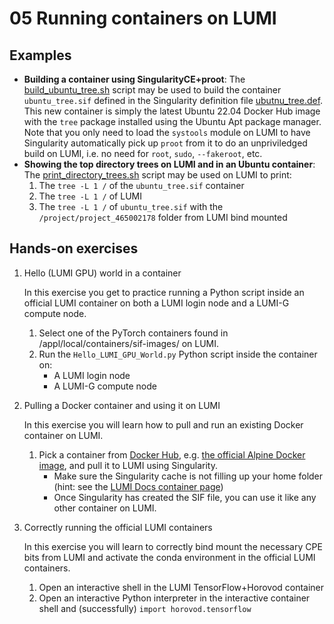 # 05 Running containers on LUMI

## Examples

- **Building a container using SingularityCE+proot**: The [build_ubuntu_tree.sh](examples/build_ubuntu_tree.sh) script may be used to build the container `ubuntu_tree.sif` defined in the Singularity definition file [ubutnu_tree.def](examples/ubuntu_tree.def). This new container is simply the latest Ubuntu 22.04 Docker Hub image with the `tree` package installed using the Ubuntu Apt package manager. Note that you only need to load the `systools` module on LUMI to have Singularity automatically pick up `proot` from it to do an unpriviledged build on LUMI, i.e. no need for `root`, `sudo`, `--fakeroot`, etc.
- **Showing the top directory trees on LUMI and in an Ubuntu container**: The [print_directory_trees.sh](examples/print_directory_trees.sh) script may be used on LUMI to print:
   1. The `tree -L 1 /` of the `ubuntu_tree.sif` container
   2. The `tree -L 1 /` of LUMI
   3. The `tree -L 1 /` of `ubuntu_tree.sif` with the `/project/project_465002178` folder from LUMI bind mounted

## Hands-on exercises

1. Hello (LUMI GPU) world in a container

   In this exercise you get to practice running a Python script inside an official LUMI container on both a LUMI login node and a LUMI-G compute node.

   1. Select one of the PyTorch containers found in /appl/local/containers/sif-images/ on LUMI.
   2. Run the `Hello_LUMI_GPU_World.py` Python script inside the container on:
      - A LUMI login node
      - A LUMI-G compute node

2. Pulling a Docker container and using it on LUMI

   In this exercise you will learn how to pull and run an existing Docker container on LUMI.

   1. Pick a container from [Docker Hub](https://hub.docker.com/), e.g. [the official Alpine Docker image](https://hub.docker.com/_/alpine), and pull it to LUMI using Singularity.
      - Make sure the Singularity cache is not filling up your home folder (hint: see the [LUMI Docs  container page](https://docs.lumi-supercomputer.eu/software/containers/singularity/#pulling-container-images-from-a-registry))
      - Once Singularity has created the SIF file, you can use it like any other container on LUMI.

3. Correctly running the official LUMI containers

   In this exercise you will learn to correctly bind mount the necessary CPE bits from LUMI and activate the conda environment in the official LUMI containers.

   1. Open an interactive shell in the LUMI TensorFlow+Horovod container
   2. Open an interactive Python interpreter in the interactive container shell and (successfully) `import horovod.tensorflow`

